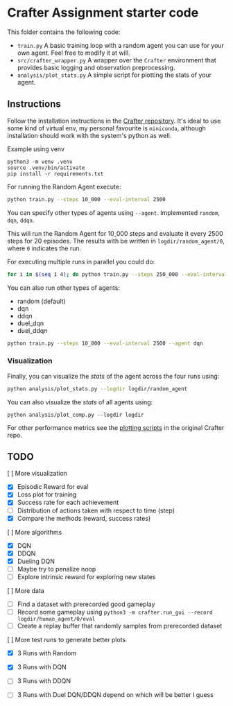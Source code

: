 # Crafter Assignment starter code

This folder contains the following code:

- `train.py` A basic training loop with a random agent you can use for your own agent. Feel free to modify it at will.
- `src/crafter_wrapper.py` A wrapper over the `Crafter` environment that provides basic logging and observation preprocessing.
- `analysis/plot_stats.py` A simple script for plotting the stats of your agent.

## Instructions

Follow the installation instructions in the [Crafter repository](https://github.com/danijar/crafter). It's ideal to use some kind of virtual env, my personal favourite is `miniconda`, although installation should work with the system's python as well.

Example using venv

```console
python3 -m venv .venv
source .venv/bin/activate
pip install -r requirements.txt
```

For running the Random Agent execute:

```bash
python train.py --steps 10_000 --eval-interval 2500
```

You can specify other types of agents using `--agent`. Implemented `random`, `dqn`, `ddqn`.

This will run the Random Agent for 10_000 steps and evaluate it every 2500 steps for 20 episodes. The results with be written in `logdir/random_agent/0`, where `0` indicates the run.

For executing multiple runs in parallel you could do:

```bash
for i in $(seq 1 4); do python train.py --steps 250_000 --eval-interval 25_000 & done
```

You can also run other types of agents:

- random (default)
- dqn
- ddqn
- duel_dqn
- duel_ddqn

```bash
python train.py --steps 10_000 --eval-interval 2500 --agent dqn
```

### Visualization

Finally, you can visualize the _stats_ of the agent across the four runs using:

```bash
python analysis/plot_stats.py --logdir logdir/random_agent
```

You can also visualize the _stats_ of all agents using:

```console
python analysis/plot_comp.py --logdir logdir
```

For other performance metrics see the [plotting scripts](https://github.com/danijar/crafter/tree/main/analysis) in the original Crafter repo.

## TODO

[ ] More visualization
- [x] Episodic Reward for eval
- [x] Loss plot for training
- [x] Success rate for each achievement
- [ ] Distribution of actions taken with respect to time (step)
- [x] Compare the methods (reward, success rates)

[ ] More algorithms
- [x] DQN
- [x] DDQN
- [x] Dueling DQN
- [ ] Maybe try to penalize noop
- [ ] Explore intrinsic reward for exploring new states

[ ] More data
- [ ] Find a dataset with prerecorded good gameplay
- [ ] Record some gameplay using `python3 -m crafter.run_gui --record logdir/human_agent/0/eval`
- [ ] Create a replay buffer that randomly samples from prerecorded dataset

[ ] More test runs to generate better plots
- [x] 3 Runs with Random
- [x] 3 Runs with DQN
- [ ] 3 Runs with DDQN
- [ ] 3 Runs with Duel DQN/DDQN depend on which will be better I guess

